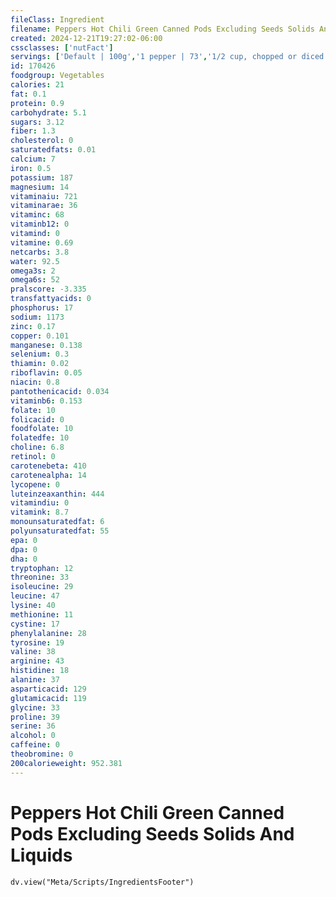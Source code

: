 ```yaml
---
fileClass: Ingredient
filename: Peppers Hot Chili Green Canned Pods Excluding Seeds Solids And Liquids
created: 2024-12-21T19:27:02-06:00
cssclasses: ['nutFact']
servings: ['Default | 100g','1 pepper | 73','1/2 cup, chopped or diced | 68']
id: 170426
foodgroup: Vegetables
calories: 21
fat: 0.1
protein: 0.9
carbohydrate: 5.1
sugars: 3.12
fiber: 1.3
cholesterol: 0
saturatedfats: 0.01
calcium: 7
iron: 0.5
potassium: 187
magnesium: 14
vitaminaiu: 721
vitaminarae: 36
vitaminc: 68
vitaminb12: 0
vitamind: 0
vitamine: 0.69
netcarbs: 3.8
water: 92.5
omega3s: 2
omega6s: 52
pralscore: -3.335
transfattyacids: 0
phosphorus: 17
sodium: 1173
zinc: 0.17
copper: 0.101
manganese: 0.138
selenium: 0.3
thiamin: 0.02
riboflavin: 0.05
niacin: 0.8
pantothenicacid: 0.034
vitaminb6: 0.153
folate: 10
folicacid: 0
foodfolate: 10
folatedfe: 10
choline: 6.8
retinol: 0
carotenebeta: 410
carotenealpha: 14
lycopene: 0
luteinzeaxanthin: 444
vitamindiu: 0
vitamink: 8.7
monounsaturatedfat: 6
polyunsaturatedfat: 55
epa: 0
dpa: 0
dha: 0
tryptophan: 12
threonine: 33
isoleucine: 29
leucine: 47
lysine: 40
methionine: 11
cystine: 17
phenylalanine: 28
tyrosine: 19
valine: 38
arginine: 43
histidine: 18
alanine: 37
asparticacid: 129
glutamicacid: 119
glycine: 33
proline: 39
serine: 36
alcohol: 0
caffeine: 0
theobromine: 0
200calorieweight: 952.381
---
```


# Peppers Hot Chili Green Canned Pods Excluding Seeds Solids And Liquids

```dataviewjs
dv.view("Meta/Scripts/IngredientsFooter")
```